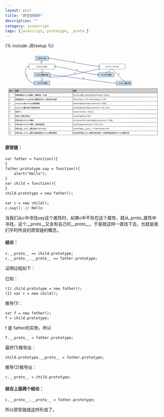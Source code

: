 ```yaml
---
layout: post
title: "原型链解析"
description: ""
category: javascript
tags: [javascript, prototype, _proto_]
---
```

{% include JB/setup %}

<img src="/assets/images/yuan-xing-lian-jie-xi/chain.jpg" width="800px" />

<!-- more -->

#### 原型链：
```
var father = function(){
}
father.prototype.say = function(){
    alert("Hello");
}
var child = function(){
}
child.prototype = new father();

var c = new child();
c.say(); // Hello
```
当我们从c中寻找say这个属性时，如果c中不存在这个属性，就从_proto_属性中寻找，这个__proto__又会有自己的__proto__，于是就这样一直找下去，也就是我们平时所说的原型链的概念。

#### 结论：
```
c.__proto__ == child.prototype;
c.__proto__.__proto__ == father.prototype;
```
证明过程如下：

已知：
```
(1) child.prototype = new father();
(2) var c = new child();
```
推导(1)：
```
var f = new father(); 
f = child.prototype; 
```
f 是 father的实例，所以
```
f.__proto__ = father.prototype;
```
最终(1)推导出：
```
child.prototype.__proto__ = father.prototype;
```
推导(2)推导出：
```
c.__proto__ = child.prototype;
```
#### 综合上面两个结论：
```
c.__proto__.__proto__ = father.prototype;
```
所以原型链就这样形成了。